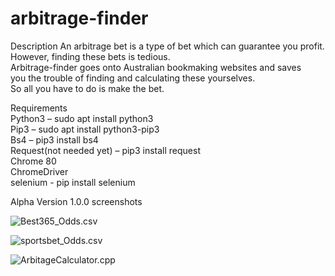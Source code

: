 # arbitrage-finder
Description
	An arbitrage bet is a type of bet which can guarantee you profit. \
	However, finding these bets is tedious. \
	Arbitrage-finder goes onto Australian bookmaking websites and saves \
	you the trouble of finding and calculating these yourselves. \
	So all you have to do is make the bet.
	

Requirements\
	Python3 – sudo apt install python3 \
	Pip3 – sudo apt install python3-pip3 \
	Bs4 – pip3 install bs4 \
	Request(not needed yet) – pip3 install request \
	Chrome 80 \
	ChromeDriver \
	selenium - pip install selenium
	
Alpha Version 1.0.0 screenshots 


 ![Best365_Odds.csv](link-to-image)

 ![sportsbet_Odds.csv](link-to-image)

 ![ArbitageCalculator.cpp](link-to-image)
